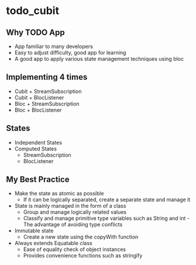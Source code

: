 # todo_cubit

## Why TODO App

- App familiar to many developers
- Easy to adjust difficulty, good app for learning
- A good app to apply various state management techniques using bloc

## Implementing 4 times

- Cubit + StreamSubscription
- Cubit + BlocListener
- Bloc + StreamSubscription
- Bloc + BlocListener

## States

- Independent States
- Computed States
    - StreamSubscription
    - BlocListener

## My Best Practice

- Make the state as atomic as possible
    - If it can be logically separated, create a separate state and manage it
- State is mainly managed in the form of a class
    - Group and manage logically related values
    - Classify and manage primitive type variables such as String and int - The advantage of avoiding type conflicts
- Immutable state
    - Create a new state using the copyWith function
- Always extends Equatable class
    - Ease of equality check of object instances
    - Provides convenience functions such as stringify
